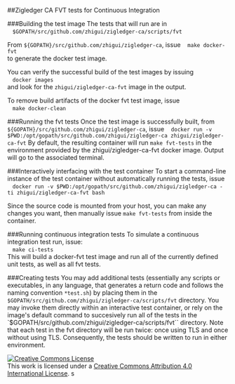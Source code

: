 ##Zigledger CA FVT tests for Continuous Integration<br>

###Building the test image
The tests that will run are in  
&nbsp;&nbsp;&nbsp;``$GOPATH/src/github.com/zhigui/zigledger-ca/scripts/fvt``

From ``${GOPATH}/src/github.com/zhigui/zigledger-ca``, issue
&nbsp;&nbsp;&nbsp;``make docker-fvt``  
to generate the docker test image.

You can verify the successful build of the test images by issuing  
&nbsp;&nbsp;&nbsp;``docker images``  
and look for the ``zhigui/zigledger-ca-fvt`` image in the output.

To remove build artifacts of the docker fvt test image, issue  
&nbsp;&nbsp;&nbsp;``make docker-clean``<br>

###Running the fvt tests
Once the test image is successfully built, from ``${GOPATH}/src/github.com/zhigui/zigledger-ca``, issue
&nbsp;&nbsp;&nbsp;``docker run -v $PWD:/opt/gopath/src/github.com/zhigui/zigledger-ca zhigui/zigledger-ca-fvt``
By default, the resulting container will run ``make fvt-tests`` in the environment provided by the zhigui/zigledger-ca-fvt docker image. Output will go to the associated terminal.<br>

###Interactively interfacing with the test container
To start a command-line instance of the test container without automatically running the tests, issue  
&nbsp;&nbsp;&nbsp;``docker run -v $PWD:/opt/gopath/src/github.com/zhigui/zigledger-ca -ti zhigui/zigledger-ca-fvt bash``

Since the source code is mounted from your host, you can make any changes you want, then manually issue ``make fvt-tests`` from inside the container.<br>

###Running continuous integration tests
To simulate a continuous integration test run, issue:  
&nbsp;&nbsp;&nbsp;``make ci-tests``  
This will build a docker-fvt test image and run all of the currently defined unit tests, as well as all fvt tests.<br>

###Creating tests
You may add additional tests (essentially any scripts or executables, in any language, that generates a return code and follows the naming convention `*test.sh`) by placing them in the ``$GOPATH/src/github.com/zhigui/zigledger-ca/scripts/fvt`` directory. You may invoke them directly within an interactive test container, or rely on the image's default command to succesively run all of the tests in the `$GOPATH/src/github.com/zhigui/zigledger-ca/scripts/fvt`` directory. Note that each test in the fvt directory will be run twice: once using TLS and once without using TLS. Consequently, the tests should be written to run in either environment.

<a rel="license" href="http://creativecommons.org/licenses/by/4.0/"><img alt="Creative Commons License" style="border-width:0" src="https://i.creativecommons.org/l/by/4.0/88x31.png" /></a><br />This work is licensed under a <a rel="license" href="http://creativecommons.org/licenses/by/4.0/">Creative Commons Attribution 4.0 International License</a>.
s
